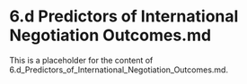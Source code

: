 # 6.d Predictors of International Negotiation Outcomes.md

This is a placeholder for the content of 6.d_Predictors_of_International_Negotiation_Outcomes.md.
